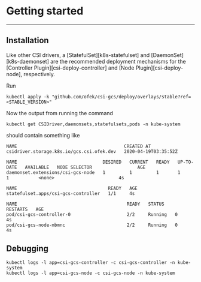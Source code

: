 # Getting started

-----

## Installation

Like other CSI drivers, a [StatefulSet][k8s-statefulset] and [DaemonSet][k8s-daemonset] are the recommended
deployment mechanisms for the [Controller Plugin][csi-deploy-controller] and [Node Plugin][csi-deploy-node],
respectively.

Run

```console
kubectl apply -k "github.com/ofek/csi-gcs/deploy/overlays/stable?ref=<STABLE_VERSION>"
```

Now the output from running the command

```console
kubectl get CSIDriver,daemonsets,statefulsets,pods -n kube-system
```

should contain something like

```
NAME                                        CREATED AT
csidriver.storage.k8s.io/gcs.csi.ofek.dev   2020-04-19T03:35:52Z

NAME                                DESIRED   CURRENT   READY   UP-TO-DATE   AVAILABLE   NODE SELECTOR                 AGE
daemonset.extensions/csi-gcs-node   1         1         1       1            1           <none>                        4s

NAME                                  READY   AGE
statefulset.apps/csi-gcs-controller   1/1     4s

NAME                                         READY   STATUS    RESTARTS   AGE
pod/csi-gcs-controller-0                     2/2     Running   0          4s
pod/csi-gcs-node-mbmnc                       2/2     Running   0          4s
```

## Debugging

```console
kubectl logs -l app=csi-gcs-controller -c csi-gcs-controller -n kube-system
kubectl logs -l app=csi-gcs-node -c csi-gcs-node -n kube-system
```

